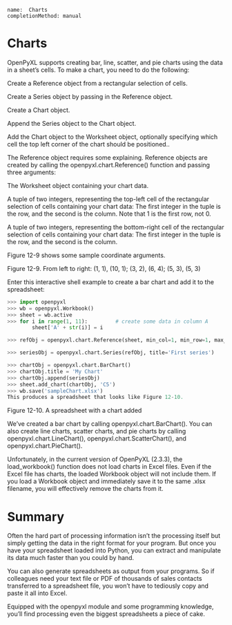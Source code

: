```ngMeta
name:  Charts
completionMethod: manual
```
# Charts
OpenPyXL supports creating bar, line, scatter, and pie charts using the data in a sheet’s cells. To make a chart, you need to do the following:

Create a Reference object from a rectangular selection of cells.

Create a Series object by passing in the Reference object.

Create a Chart object.

Append the Series object to the Chart object.

Add the Chart object to the Worksheet object, optionally specifying which cell the top left corner of the chart should be positioned..

The Reference object requires some explaining. Reference objects are created by calling the openpyxl.chart.Reference() function and passing three arguments:

The Worksheet object containing your chart data.

A tuple of two integers, representing the top-left cell of the rectangular selection of cells containing your chart data: The first integer in the tuple is the row, and the second is the column. Note that 1 is the first row, not 0.

A tuple of two integers, representing the bottom-right cell of the rectangular selection of cells containing your chart data: The first integer in the tuple is the row, and the second is the column.

Figure 12-9 shows some sample coordinate arguments.

<!-- ![image](assets/000047.jpg)
 -->
Figure 12-9. From left to right: (1, 1), (10, 1); (3, 2), (6, 4); (5, 3), (5, 3)

Enter this interactive shell example to create a bar chart and add it to the spreadsheet:

```python
>>> import openpyxl
>>> wb = openpyxl.Workbook()
>>> sheet = wb.active
>>> for i in range(1, 11):         # create some data in column A
        sheet['A' + str(i)] = i

>>> refObj = openpyxl.chart.Reference(sheet, min_col=1, min_row=1, max_col=1, max_row=10)

>>> seriesObj = openpyxl.chart.Series(refObj, title='First series')

>>> chartObj = openpyxl.chart.BarChart()
>>> chartObj.title = 'My Chart'
>>> chartObj.append(seriesObj)
>>> sheet.add_chart(chartObj, 'C5')
>>> wb.save('sampleChart.xlsx')
This produces a spreadsheet that looks like Figure 12-10.
```

<!-- ![image](assets/000028.jpg)
 -->
Figure 12-10. A spreadsheet with a chart added

We’ve created a bar chart by calling openpyxl.chart.BarChart(). You can also create line charts, scatter charts, and pie charts by calling openpyxl.chart.LineChart(), openpyxl.chart.ScatterChart(), and openpyxl.chart.PieChart().

Unfortunately, in the current version of OpenPyXL (2.3.3), the load_workbook() function does not load charts in Excel files. Even if the Excel file has charts, the loaded Workbook object will not include them. If you load a Workbook object and immediately save it to the same .xlsx filename, you will effectively remove the charts from it.

# Summary
Often the hard part of processing information isn’t the processing itself but simply getting the data in the right format for your program. But once you have your spreadsheet loaded into Python, you can extract and manipulate its data much faster than you could by hand.

You can also generate spreadsheets as output from your programs. So if colleagues need your text file or PDF of thousands of sales contacts transferred to a spreadsheet file, you won’t have to tediously copy and paste it all into Excel.

Equipped with the openpyxl module and some programming knowledge, you’ll find processing even the biggest spreadsheets a piece of cake.